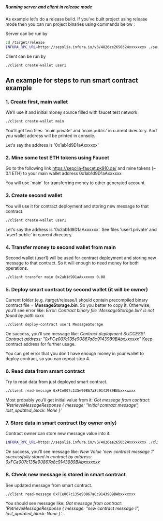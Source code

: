 ##### Running server and client in release mode

As example let's do a release build. If you've built project using release mode then you can run project binaries using commands below :

Server can be run by
```bash
cd /target/release
INFURA_RPC_URL=https://sepolia.infura.io/v3/4826ee2650324xxxxxxxx ./server
```

Client can be run by
```bash
./client create-wallet user1
```

## An example for steps to run smart contract example

### 1. Create first, main wallet
We'll use it and initial money source filled with faucet test network. 

```bash
./client create-wallet main
```
You'll get two files: 'main.private' and 'main.public' in current directory. And you wallet address will be printed in console.

Let's say the address is '0x1ab1d9D1aAxxxxxx'

### 2. Mine some test ETH tokens using Faucet
Go to the following link
https://sepolia-faucet.pk910.de/
 and mine tokens (~ 0.1 ETH) to your main wallet address 0x1ab1d9D1aAxxxxxx

You will use 'main' for transferring money to other generated account.

### 3. Create second wallet
You will use it for contract deployment and storing new message to that contract.

```bash
./client create-wallet user1
```

Let's say the address is '0x2ab1d9D1aAxxxxxx'. See files 'user1.private' and 'user1.public' in current directory.

### 4. Transfer money to second wallet from main
Second wallet (user1) will be used for contract deployment and storing new message to that contract. So it will enough to need money for both operations.

```bash
./client transfer main 0x2ab1d9D1aAxxxxxx 0.08
```

### 5. Deploy smart contract by second wallet (it will be owner)

Current folder (e.g. /target/release/) should contain precompiled binary contract file = **MessageStorage.bin**. So you better to copy it. Otherwise, you'll see error like: _Error: Contract binary file 'MessageStorage.bin' is not found by path xxxx_

```bash
./client deploy-contract user1 MessageStorage
```
On success, you'll see message like: _Contract deployment SUCCESS! Contract address: "0xFCe007c135e90867a8c9143989BAbxxxxxxx"_
Keep contract address for further usage.

You can get error that you don't have enough money in your wallet to deploy contract, so you can repeat step 4.

### 6. Read data from smart contract
Try to read data from just deployed smart contract.

```bash
./client read-message 0xFCe007c135e90867a8c9143989BAbxxxxxxx
```

Most probably you'll get initial value from it: _Got message from contract: 'RetrieveMessageResponse { message: "Initial contract message", last_updated_block: None }'_

### 7. Store data in smart contract (by owner only)
Contract owner can store new message value into it.

```bash
INFURA_RPC_URL=https://sepolia.infura.io/v3/4826ee2650324xxxxxxxx ./client store-message user1 0xFCe007c135e90867a8c9143989BAbxxxxxxx "new contract message 1"
```

On success, you'll see message like: _New Value 'new contract message 1' successfully stored in contract by address: 0xFCe007c135e90867a8c9143989BAbxxxxxxx_

### 8. Check new message is stored in smart contract
See updated message from smart contract.

```bash
./client read-message 0xFCe007c135e90867a8c9143989BAbxxxxxxx
```

You should see message like: _Got message from contract: 'RetrieveMessageResponse { message: "new contract message 1", last_updated_block: None }'..._
